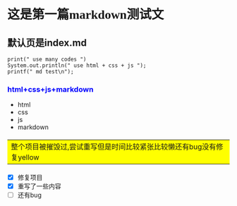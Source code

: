 # <font face="微软雅黑">这是第一篇markdown测试文</font>

## 默认页是index.md

```
print(" use many codes ")
System.out.println(" use html + css + js ");  
printf(" md test\n");
```

### <font color=Blue>html+css+js+markdown</font>

- html
- css
- js
- markdown

#### <table><tr><td bgcolor=yellow>整个项目被摧毁过,尝试重写但是时间比较紧张比较懒还有bug没有修复yellow</td></tr></table>

- [x] 修复项目
- [x] 重写了一些内容
- [ ] 还有bug